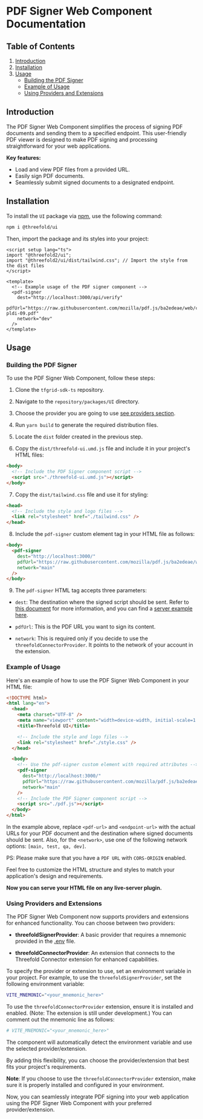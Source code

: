 # PDF Signer Web Component Documentation

## Table of Contents

1. [Introduction](#introduction)
2. [Installation](#installation)
3. [Usage](#usage)
   - [Building the PDF Signer](#building-the-pdf-signer)
   - [Example of Usage](#example-of-usage)
   - [Using Providers and Extensions](#using-providers-and-extensions)

## Introduction

The PDF Signer Web Component simplifies the process of signing PDF documents and sending them to a specified endpoint. This user-friendly PDF viewer is designed to make PDF signing and processing straightforward for your web applications.

**Key features:**

- Load and view PDF files from a provided URL.
- Easily sign PDF documents.
- Seamlessly submit signed documents to a designated endpoint.

## Installation

To install the `UI` package via [npm](https://www.npmjs.com/), use the following command:

```sh
npm i @threefold/ui
```

Then, import the package and its styles into your project:

```vue
<script setup lang="ts">
import "@threefold2/ui";
import "@threefold2/ui/dist/tailwind.css"; // Import the style from the dist files
</script>

<template>
  <!-- Example usage of the PDF signer component -->
  <pdf-signer
    dest="http://localhost:3000/api/verify"
    pdfUrl="https://raw.githubusercontent.com/mozilla/pdf.js/ba2edeae/web/compressed.tracemonkey-pldi-09.pdf"
    network="dev"
  />
</template>
```

## Usage

### Building the PDF Signer

To use the PDF Signer Web Component, follow these steps:

1. Clone the `tfgrid-sdk-ts` repository.

2. Navigate to the `repository/packages/UI` directory.

3. Choose the provider you are going to use [see providers section](#using-providers-and-extensions).

4. Run `yarn build` to generate the required distribution files.

5. Locate the `dist` folder created in the previous step.

6. Copy the `dist/threefold-ui.umd.js` file and include it in your project's HTML files:

```html
<body>
  <!-- Include the PDF Signer component script -->
  <script src="./threefold-ui.umd.js"></script>
</body>
```

7. Copy the `dist/tailwind.css` file and use it for styling:

```html
<head>
  <!-- Include the style and logo files -->
  <link rel="stylesheet" href="./tailwind.css" />
</head>
```

8. Include the `pdf-signer` custom element tag in your HTML file as follows:

```html
<body>
  <pdf-signer
    dest="http://localhost:3000/"
    pdfUrl="https://raw.githubusercontent.com/mozilla/pdf.js/ba2edeae/web/compressed.tracemonkey-pldi-09.pdf"
    network="main"
  />
</body>
```

9. The `pdf-signer` HTML tag accepts three parameters:

- `dest`: The destination where the signed script should be sent. Refer to [this document](./server_verification.md) for more information, and you can find a [server example here](../examples/server-example/).

- `pdfUrl`: This is the PDF URL you want to sign its content.

- `network`: This is required only if you decide to use the `threefoldConnectorProvider`. It points to the network of your account in the extension.

### Example of Usage

Here's an example of how to use the PDF Signer Web Component in your HTML file:

```html
<!DOCTYPE html>
<html lang="en">
  <head>
    <meta charset="UTF-8" />
    <meta name="viewport" content="width=device-width, initial-scale=1.0" />
    <title>Threefold UI</title>

    <!-- Include the style and logo files -->
    <link rel="stylesheet" href="./style.css" />
  </head>

  <body>
    <!-- Use the pdf-signer custom element with required attributes -->
    <pdf-signer
      dest="http://localhost:3000/"
      pdfUrl="https://raw.githubusercontent.com/mozilla/pdf.js/ba2edeae/web/compressed.tracemonkey-pldi-09.pdf"
      network="main"
    />
    <!-- Include the PDF Signer component script -->
    <script src="./pdf.js"></script>
  </body>
</html>
```

In the example above, replace `<pdf-url>` and `<endpoint-url>` with the actual URLs for your PDF document and the destination where signed documents should be sent. Also, for the `<network>`, use one of the following network options: `[main, test, qa, dev]`.

PS: Please make sure that you have a `PDF URL` with `CORS-ORIGIN` enabled.

Feel free to customize the HTML structure and styles to match your application's design and requirements.

**Now you can serve your HTML file on any live-server plugin.**

### Using Providers and Extensions

The PDF Signer Web Component now supports providers and extensions for enhanced functionality. You can choose between two providers:

- **threefoldSignerProvider**: A basic provider that requires a mnemonic provided in the [.env](../.env) file.

- **threefoldConnectorProvider**: An extension that connects to the Threefold Connector extension for enhanced capabilities.

To specify the provider or extension to use, set an environment variable in your project. For example, to use the `threefoldSignerProvider`, set the following environment variable:

```bash
VITE_MNEMONIC="<your_mnemonic_here>"
```

To use the `threefoldConnectorProvider` extension, ensure it is installed and enabled. (Note: The extension is still under development.) You can comment out the mnemonic line as follows:

```bash
# VITE_MNEMONIC="<your_mnemonic_here>"
```

The component will automatically detect the environment variable and use the selected provider/extension.

By adding this flexibility, you can choose the provider/extension that best fits your project's requirements.

**Note**: If you choose to use the `threefoldConnectorProvider` extension, make sure it is properly installed and configured in your environment.

Now, you can seamlessly integrate PDF signing into your web application using the PDF Signer Web Component with your preferred provider/extension.
